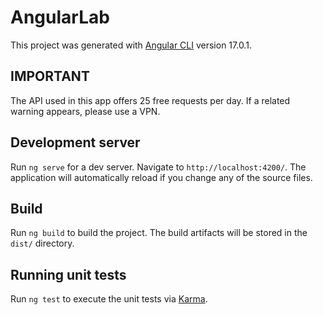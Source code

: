 # AngularLab

This project was generated with [Angular CLI](https://github.com/angular/angular-cli) version 17.0.1.

## IMPORTANT

The API used in this app offers 25 free requests per day. If a related warning appears, please use a VPN.

## Development server

Run `ng serve` for a dev server. Navigate to `http://localhost:4200/`. The application will automatically reload if you change any of the source files.

## Build

Run `ng build` to build the project. The build artifacts will be stored in the `dist/` directory.

## Running unit tests

Run `ng test` to execute the unit tests via [Karma](https://karma-runner.github.io).
